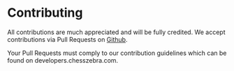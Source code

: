 # Contributing

All contributions are much appreciated and will be fully credited. 
We accept contributions via Pull Requests on [Github](https://github.com/chesszebra).

Your Pull Requests must comply to our contribution guidelines which 
can be found on developers.chesszebra.com. 
